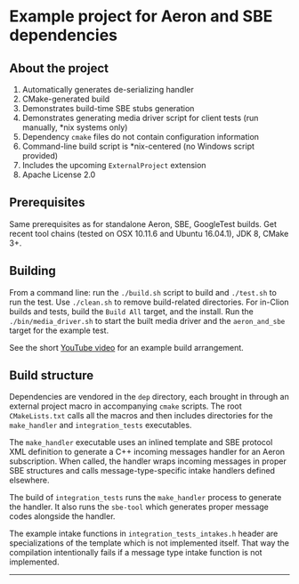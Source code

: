# Example project for Aeron and SBE dependencies

## About the project

1. Automatically generates de-serializing handler 
0. CMake-generated build
0. Demonstrates build-time SBE stubs generation
0. Demonstrates generating media driver script for client tests (run manually, *nix systems only)
0. Dependency `cmake` files do not contain configuration information
0. Command-line build script is *nix-centered (no Windows script provided)
0. Includes the upcoming `ExternalProject` extension 
0. Apache License 2.0

## Prerequisites

Same prerequisites as for standalone Aeron, SBE, GoogleTest builds. Get recent tool chains (tested on OSX 10.11.6 and Ubuntu 16.04.1), JDK 8, CMake 3+.

## Building

From a command line: run the `./build.sh` script to build and `./test.sh` to run the test. Use `./clean.sh` to remove build-related directories. For in-Clion builds and tests, build the `Build All` target, and the install. Run the `./bin/media_driver.sh` to start the built media driver and the `aeron_and_sbe` target for the example test.

See the short [YouTube video](https://youtu.be/02Fi2rCjCr8) for an example build arrangement.

## Build structure

Dependencies are vendored in the `dep` directory, each brought in through an external project macro in accompanying `cmake` scripts. The root `CMakeLists.txt` calls all the macros and then includes directories for the `make_handler` and `integration_tests` executables.

The `make_handler` executable uses an inlined template and SBE protocol XML definition to generate a C++ incoming messages handler for an Aeron subscription. When called, the handler wraps incoming messages in proper SBE structures and calls message-type-specific intake handlers defined elsewhere.
 
The build of `integration_tests` runs the `make_handler` process to generate the handler. It also runs the `sbe-tool` which generates proper message codes alongside the handler. 

The example intake functions in `integration_tests_intakes.h` header are specializations of the template which is not implemented itself. That way the compilation intentionally fails if a message type intake function is not implemented.

-----
